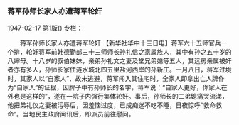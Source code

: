 ### 蒋军孙师长家人亦遭蒋军轮奸

1947-02-17
第1版()
专栏：

　　蒋军孙师长家人亦遭蒋军轮奸
    【新华社华中十三日电】蒋军六十五师官兵一个排，轮奸蒋军前韩德勤部三十三师师长孙礼信之家属族人，其中有孙之五十岁的八婶母。十八岁的叔伯妹妹，亲弟孙礼文之妻及堂兄弟媳等五人，其远房亲属被奸者亦有多人，孙师长家住涟水城北四五里盐河西岸的孙新庄。一月八日，蒋军过境时，其家人以“自家人”，故未逃避，蒋军闯入其住宅时，全家人即拿出亡人牌作为“自家人”的证据，因牌子中有孙师长的名字，蒋军说：“自家人更好，你家人在外也是这样的”，遂在一院子内强行集体轮奸。事后，孙师长的二弟媳痛哭流涕，他把弟礼仪之妻被污辱后，因羞恼过度，已成痴迷不吃不睡，日夜惊呼“救命救命”。当地民主政府闻讯后，即派员前往慰问。
